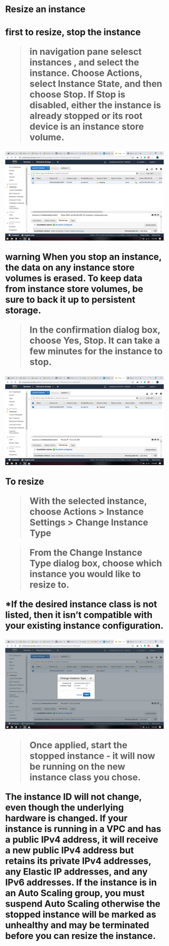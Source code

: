 <h1>Resize an instance<h1>
  
first to resize, stop the instance 

>in navigation pane selesct instances , and select the instance.
>Choose Actions, select Instance State, and then choose Stop. If Stop is disabled, either the instance is already stopped or its root device is an instance store volume.

![kil](https://github.com/kilzol/Amazon-web-services/blob/master/images/Screenshot%20(63).png)

**warning  When you stop an instance, the data on any instance store volumes is erased. To keep data from instance store volumes, be sure to back it up to persistent storage.**
>In the confirmation dialog box, choose Yes, Stop. It can take a few minutes for the instance to stop.

![kil](https://github.com/kilzol/Amazon-web-services/blob/master/images/Screenshot%20(64).png)

To resize
>With the selected instance, choose Actions > Instance Settings > Change Instance Type

>From the Change Instance Type dialog box, choose which instance you would like to resize to.

*If the desired instance class is not listed, then it isn’t compatible with your existing instance configuration.

![alt](https://github.com/kilzol/Amazon-web-services/blob/master/images/Screenshot%20(65).png)

>Once applied, start the stopped instance - it will now be running on the new instance class you chose.



The instance ID will not change, even though the underlying hardware is changed.
If your instance is running in a VPC and has a public IPv4 address, it will receive a new public IPv4 address but retains its private IPv4 addresses, any Elastic IP addresses, and any IPv6 addresses.
If the instance is in an Auto Scaling group, you must suspend Auto Scaling otherwise the stopped instance will be marked as unhealthy and may be terminated before you can resize the instance.
